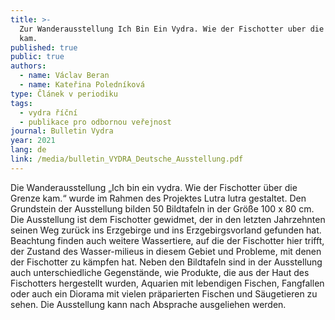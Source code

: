 ```yaml
---
title: >-
  Zur Wanderausstellung Ich Bin Ein Vydra. Wie der Fischotter uber die Grenze
  kam.
published: true
public: true
authors:
  - name: Václav Beran
  - name: Kateřina Poledníková
type: Článek v periodiku
tags:
  - vydra říční
  - publikace pro odbornou veřejnost
journal: Bulletin Vydra
year: 2021
lang: de
link: /media/bulletin_VYDRA_Deutsche_Ausstellung.pdf
---
```

Die Wanderausstellung „Ich bin ein vydra. Wie der Fischotter über die Grenze kam.“ wurde im Rahmen des Projektes Lutra lutra gestaltet.  Den Grundstein der Ausstellung bilden 50 Bildtafeln in der Größe 100 x 80 cm. Die Ausstellung ist dem Fischotter gewidmet, der in den letzten Jahrzehnten seinen Weg zurück ins Erzgebirge und ins Erzgebirgsvorland gefunden hat. Beachtung finden auch weitere Wassertiere, auf die der Fischotter hier trifft, der Zustand des Wasser-milieus in diesem Gebiet und Probleme, mit denen der Fischotter zu kämpfen hat. Neben den Bildtafeln sind in der Ausstellung auch unterschiedliche Gegenstände, wie Produkte, die aus der Haut des Fischotters hergestellt wurden, Aquarien mit lebendigen Fischen, Fangfallen oder auch ein Diorama mit vielen präparierten Fischen und Säugetieren zu sehen.  Die Ausstellung kann nach Absprache ausgeliehen werden.

